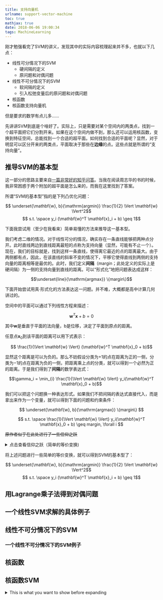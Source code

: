 ```yaml
---
title: 支持向量机
urlname: support-vector-machine
toc: true
mathjax: true
date: 2018-06-06 19:00:34
tags: MachineLearning
---
```


刚才勉强看完了SVM的讲义，发现其中的实际内容梳理起来并不多，也就以下几点：
* 线性可分情况下的SVM
  * 硬间隔的定义
  * 原问题和对偶问题
* 线性不可分情况下的SVM
  * 软间隔的定义
  * 引入松弛变量后的原问题和对偶问题
* 核函数
* 核函数支持向量机

但是要求的数学有点儿多……

先讲讲SVM到底是个啥好了。实际上，只是需要对某个空间内的两类点，找到一个超平面把它们分割开来。如果在这个空间内做不到，那么还可以运用核函数，变换到特征空间，总能找到一个合适的超平面。如何找到合适的平面呢？显然，对于明显可以区分开来的两类点，平面取决于那些在**边缘**的点。这些点就是所谓的“支持向量”。

## 推导SVM的基本型

这一部分的思路主要来自[一篇非常好的知乎问答](https://www.zhihu.com/question/21094489/answer/117246987)。当我在阅读周志华的书的时候，我非常困惑于两个附加的超平面是怎么来的，而我在这里找到了答案。

所谓“SVM的基本型”指的是下列凸优化问题：

$$ \underset{\mathbf{w}, b}{\mathrm{argmin}} \frac{1}{2} \Vert \mathbf{w} \Vert^2$$
$$ s.t. \space y_i (\mathbf{w}^T \mathbf{x}_i + b) \geq 1$$

下面我尝试用（至少在我看来）简单易懂的方法来推导这一基本型。

我们考虑二维的情况。对于线性可分的情况，确实存在一条直线能够把两种点分开。此时直线两边到直线距离最短的点称为支持向量（显然，可能有不止一个）。现在，我们的目标就是，找到这样一条直线，使得离它最近的点的距离最大。由于两侧都有点，因此，在该直线的斜率不变的情况下，平移它使得直线到两侧的支持向量的距离相等是最优的。此时，我们定义**间隔**（margin；此处定义的实际上是硬间隔）为一侧的支持向量到直线的距离。可以“形式化”地把问题表达成这样：

$$\underset{line}{\mathrm{argmax}} \{margin\}$$

下面开始尝试用真·形式化的方法表达这一问题。并不难，大概都是高中计算几何讲过的。

空间中的平面可以通过下列线性方程来描述：

$$ \mathbf{w}^T \mathbf{x} + b = 0 $$

其中$\mathbf{w}$是垂直于平面的法向量，b是位移，决定了平面到原点的距离。

任意点$\mathbf{x}_0$到该平面的距离可以用下式表示：

$$ \frac{1}{\Vert \mathbf{w} \Vert} (\mathbf{w}^T \mathbf{x}_0 + b)$$

显然这个距离是可以为负的。那么不妨假设分类为$+1$的点在距离为正的一侧，分类为$-1$的点在距离为负的一侧，把距离乘上点的分类，就可以得到一个必然为正的距离。于是我们得到了**间隔**的数学表达式：

$$\gamma_i = \min_{i} \frac{1}{\Vert \mathbf{w} \Vert} y_i(\mathbf{w}^T \mathbf{x}_0 + b)$$

<!--代入到原问题中，得到下式：

$$\underset{\mathbf{w}, b}{\mathrm{argmax}} \left\{ \frac{1}{\Vert \mathbf{w} \Vert} \min_{i} y_i(\mathbf{w}^T \mathbf{x}_i + b) \right\}$$-->

我们可以把这个问题换一种表达形式。如果我们不把间隔的表达式直接代入，而是拿出来作为一个变量，就可以得到下面的问题和约束条件：

$$ \underset{\mathbf{w}, b}{\mathrm{argmax}} \{margin\} $$

$$ s.t. \space \frac{1}{\Vert \mathbf{w} \Vert} y_i(\mathbf{w}^T \mathbf{x}_0 + b) \geq margin, \forall i $$

<del>原作者似乎在此处进行了一些信仰之跃</del>

<details>
<summary>点击查看信仰之跃（简单的等价变换)</summary>

总之一个长上面那样子的问题是没有办法进行优化的。[这份讲义](http://www.cs.tufts.edu/~roni/Teaching/CLT2008S/LN/lecture21-22.pdf)提供了一个不错的化简思路：

由于$\mathbf{w}$是法向量，因此不妨设$\Vert \mathbf{w} \Vert = 1$。这样，原问题就可以写成以下形式：

$$\underset{\mathbf{w}, b}{\mathrm{argmin}} \min_{i} \gamma_i$$

令$\gamma$表示训练集的间隔，则显然，训练集中每个样例点到超平面的距离都不超过$\gamma$，原问题可以写成以下形式：

$$\underset{\mathbf{w}, b}{\mathrm{argmin}} \gamma$$
$$ \forall i,  y_i(\mathbf{w}^T \mathbf{x}_i + b) \geq \gamma$$

对上式进行一些变换：

$$ y_i((\frac{\mathbf{w}}{\gamma})^T \mathbf{x}_i + \frac{b}{\gamma}) \geq 1$$

记$\mathbf{w}' = \frac{\mathbf{w}}{\gamma}$，$b' = \frac{b}{\gamma}$，此时原式变为：

$$ y_i((\mathbf{w}'^T \mathbf{x}_i + b') \geq 1$$

由于$\Vert \mathbf{w} \Vert = 1$，我们可以计算出$\mathbf{w}'$和$\gamma$的关系：

$$\Vert \mathbf{w}' \Vert^2 = \Vert \frac{\mathbf{w}}{\gamma} \Vert^2 = \frac{1}{\gamma^2} \Vert \mathbf{w} \Vert^2 = \frac{1}{\gamma^2}$$

因此，最小化$\gamma$也就相当于最大化$\frac{1}{\gamma^2}$，即最大化$\Vert \mathbf{w}' \Vert^2$。为了更符合凸优化（大概？）问题的形式，把优化目标修改成$\frac{1}{2} \Vert \mathbf{w}' \Vert^2$，于是此时问题变成了：

$$\underset{\mathbf{w}, b}{\mathrm{argmin}} \frac{1}{2} \Vert \mathbf{w}' \Vert^2 $$
$$ y_i((\mathbf{w}'^T \mathbf{x}_i + b') \geq 1$$

把$\mathbf{w}'$和$b'$换成$\mathbf{w}$和$b$，就可以得到SVM的基本型了。

</details>

将上述问题进行一些简单的等价变换，就可以得到SVM的基本型了：

$$ \underset{\mathbf{w}, b}{\mathrm{argmin}} \frac{1}{2} \Vert \mathbf{w} \Vert^2$$
$$ s.t. \space y_i (\mathbf{w}^T \mathbf{x}_i + b) \geq 1$$

## 用Lagrange乘子法得到对偶问题

## 一个线性SVM求解的具体例子

## 线性不可分情况下的SVM

### 一个线性不可分情况下的SVM例子

## 核函数

## 核函数SVM



<details>
<summary>This is what you want to show before expanding</summary>
<p>This is where you put the details that are shown once expanded</p>
**a**
$$a + b = c$$
</details>
